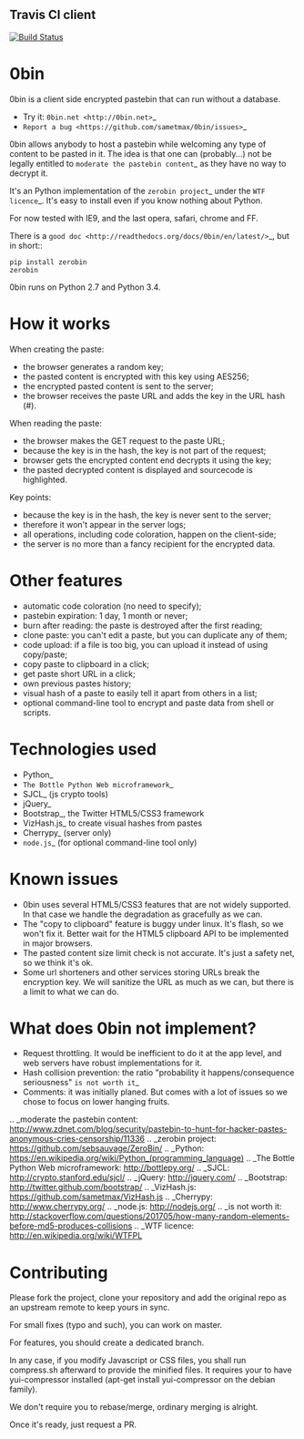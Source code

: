 ## Travis CI client
[![Build Status](https://travis-ci.org/travis-ci/travis-web.svg?branch=master)](https://travis-ci.org/Python3pkg/0bin)

0bin
====

0bin is a client side encrypted pastebin that can run without a database.

* Try it: `0bin.net <http://0bin.net>`_
* `Report a bug <https://github.com/sametmax/0bin/issues>`_

0bin allows anybody to host a pastebin while welcoming any type of content to
be pasted in it. The idea is that one can (probably...) not be legally entitled
to `moderate the pastebin content`_ as they have no way to decrypt it.

It's an Python implementation of the
`zerobin project`_ under the `WTF licence`_. It's easy to
install even if you know nothing about Python.

For now tested with IE9, and the last opera, safari, chrome and FF.

There is a `good doc <http://readthedocs.org/docs/0bin/en/latest/>`_,
but in short::

    pip install zerobin
    zerobin

0bin runs on Python 2.7 and Python 3.4.

How it works
=============

When creating the paste:

- the browser generates a random key;
- the pasted content is encrypted with this key using AES256;
- the encrypted pasted content is sent to the server;
- the browser receives the paste URL and adds the key in the URL hash (#).

When reading the paste:

- the browser makes the GET request to the paste URL;
- because the key is in the hash, the key is not part of the request;
- browser gets the encrypted content end decrypts it using the key;
- the pasted decrypted content is displayed and sourcecode is highlighted.

Key points:

- because the key is in the hash, the key is never sent to the server;
- therefore it won't appear in the server logs;
- all operations, including code coloration, happen on the client-side;
- the server is no more than a fancy recipient for the encrypted data.

Other features
======================

- automatic code coloration (no need to specify);
- pastebin expiration: 1 day, 1 month or never;
- burn after reading: the paste is destroyed after the first reading;
- clone paste: you can't edit a paste, but you can duplicate any of them;
- code upload: if a file is too big, you can upload it instead of using copy/paste;
- copy paste to clipboard in a click;
- get paste short URL in a click;
- own previous pastes history;
- visual hash of a paste to easily tell it apart from others in a list;
- optional command-line tool to encrypt and paste data from shell or scripts.

Technologies used
==================

- Python_
- `The Bottle Python Web microframework`_
- SJCL_ (js crypto tools)
- jQuery_
- Bootstrap_, the Twitter HTML5/CSS3 framework
- VizHash.js_ to create visual hashes from pastes
- Cherrypy_ (server only)
- `node.js`_ (for optional command-line tool only)


Known issues
============

- 0bin uses several HTML5/CSS3 features that are not widely supported. In that case we handle the degradation as gracefully as we can.
- The "copy to clipboard" feature is buggy under linux. It's flash, so we won't fix it. Better wait for the HTML5 clipboard API to be implemented in major browsers.
- The pasted content size limit check is not accurate. It's just a safety net, so we think it's ok.
- Some url shorteners and other services storing URLs break the encryption key. We will sanitize the URL as much as we can, but there is a limit to what we can do.

What does 0bin not implement?
=================================

* Request throttling. It would be inefficient to do it at the app level, and web servers have robust implementations for it.
* Hash collision prevention: the ratio "probability it happens/consequence seriousness" `is not worth it`_
* Comments: it was initially planed. But comes with a lot of issues so we chose to focus on lower hanging fruits.


.. _moderate the pastebin content: http://www.zdnet.com/blog/security/pastebin-to-hunt-for-hacker-pastes-anonymous-cries-censorship/11336
.. _zerobin project: https://github.com/sebsauvage/ZeroBin/
.. _Python: https://en.wikipedia.org/wiki/Python_(programming_language)
.. _The Bottle Python Web microframework: http://bottlepy.org/
.. _SJCL: http://crypto.stanford.edu/sjcl/
.. _jQuery: http://jquery.com/
.. _Bootstrap: http://twitter.github.com/bootstrap/
.. _VizHash.js: https://github.com/sametmax/VizHash.js
.. _Cherrypy: http://www.cherrypy.org/
.. _node.js: http://nodejs.org/
.. _is not worth it: http://stackoverflow.com/questions/201705/how-many-random-elements-before-md5-produces-collisions
.. _WTF licence: http://en.wikipedia.org/wiki/WTFPL

Contributing
=============

Please fork the project, clone your repository and add the original repo as an upstream remote to keep yours in sync.

For small fixes (typo and such), you can work on master.

For features, you should create a dedicated branch.

In any case, if you modify Javascript or CSS files, you shall run compress.sh afterward to provide the minified files. It requires your to have yui-compressor installed (apt-get install yui-compressor on the debian family).

We don't require you to rebase/merge, ordinary merging is alright.

Once it's ready, just request a PR.

